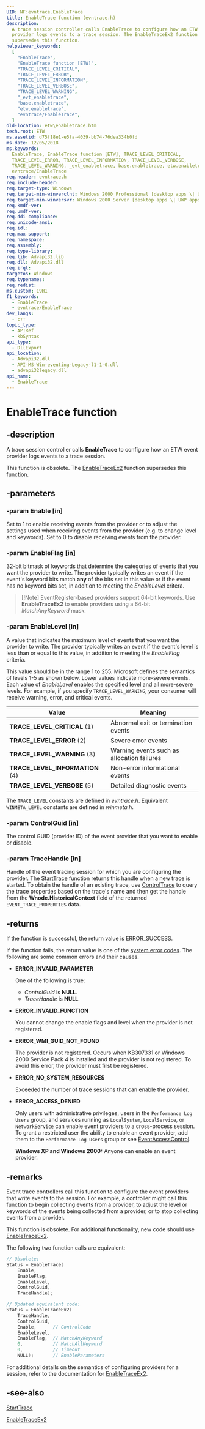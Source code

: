 ```yaml
---
UID: NF:evntrace.EnableTrace
title: EnableTrace function (evntrace.h)
description:
  A trace session controller calls EnableTrace to configure how an ETW event
  provider logs events to a trace session. The EnableTraceEx2 function
  supersedes this function.
helpviewer_keywords:
  [
    "EnableTrace",
    "EnableTrace function [ETW]",
    "TRACE_LEVEL_CRITICAL",
    "TRACE_LEVEL_ERROR",
    "TRACE_LEVEL_INFORMATION",
    "TRACE_LEVEL_VERBOSE",
    "TRACE_LEVEL_WARNING",
    "_evt_enabletrace",
    "base.enabletrace",
    "etw.enabletrace",
    "evntrace/EnableTrace",
  ]
old-location: etw\enabletrace.htm
tech.root: ETW
ms.assetid: d75f18e1-e5fa-4039-bb74-76dea334b0fd
ms.date: 12/05/2018
ms.keywords:
  EnableTrace, EnableTrace function [ETW], TRACE_LEVEL_CRITICAL,
  TRACE_LEVEL_ERROR, TRACE_LEVEL_INFORMATION, TRACE_LEVEL_VERBOSE,
  TRACE_LEVEL_WARNING, _evt_enabletrace, base.enabletrace, etw.enabletrace,
  evntrace/EnableTrace
req.header: evntrace.h
req.include-header:
req.target-type: Windows
req.target-min-winverclnt: Windows 2000 Professional [desktop apps \| UWP apps]
req.target-min-winversvr: Windows 2000 Server [desktop apps \| UWP apps]
req.kmdf-ver:
req.umdf-ver:
req.ddi-compliance:
req.unicode-ansi:
req.idl:
req.max-support:
req.namespace:
req.assembly:
req.type-library:
req.lib: Advapi32.lib
req.dll: Advapi32.dll
req.irql:
targetos: Windows
req.typenames:
req.redist:
ms.custom: 19H1
f1_keywords:
  - EnableTrace
  - evntrace/EnableTrace
dev_langs:
  - c++
topic_type:
  - APIRef
  - kbSyntax
api_type:
  - DllExport
api_location:
  - Advapi32.dll
  - API-MS-Win-eventing-Legacy-l1-1-0.dll
  - advapi32legacy.dll
api_name:
  - EnableTrace
---
```


# EnableTrace function

## -description

A trace session controller calls **EnableTrace** to configure how an ETW event
provider logs events to a trace session.

This function is obsolete. The
[EnableTraceEx2](/windows/desktop/ETW/enabletraceex2) function supersedes this
function.

## -parameters

### -param Enable [in]

Set to 1 to enable receiving events from the provider or to adjust the settings
used when receiving events from the provider (e.g. to change level and
keywords). Set to 0 to disable receiving events from the provider.

### -param EnableFlag [in]

32-bit bitmask of keywords that determine the categories of events that you want
the provider to write. The provider typically writes an event if the event's
keyword bits match **any** of the bits set in this value or if the event has no
keyword bits set, in addition to meeting the _EnableLevel_ critera.

> [!Note] EventRegister-based providers support 64-bit keywords. Use
> **EnableTraceEx2** to enable providers using a 64-bit _MatchAnyKeyword_ mask.

### -param EnableLevel [in]

A value that indicates the maximum level of events that you want the provider to
write. The provider typically writes an event if the event's level is less than
or equal to this value, in addition to meeting the _EnableFlag_ criteria.

This value should be in the range 1 to 255. Microsoft defines the semantics of
levels 1-5 as shown below. Lower values indicate more-severe events. Each value
of _EnableLevel_ enables the specified level and all more-severe levels. For
example, if you specify `TRACE_LEVEL_WARNING`, your consumer will receive
warning, error, and critical events.

| Value                           | Meaning                                    |
| ------------------------------- | ------------------------------------------ |
| **TRACE_LEVEL_CRITICAL** (1)    | Abnormal exit or termination events        |
| **TRACE_LEVEL_ERROR** (2)       | Severe error events                        |
| **TRACE_LEVEL_WARNING** (3)     | Warning events such as allocation failures |
| **TRACE_LEVEL_INFORMATION** (4) | Non-error informational events             |
| **TRACE_LEVEL_VERBOSE** (5)     | Detailed diagnostic events                 |

The `TRACE_LEVEL` constants are defined in _evntrace.h_. Equivalent
`WINMETA_LEVEL` constants are defined in _winmeta.h_.

### -param ControlGuid [in]

The control GUID (provider ID) of the event provider that you want to enable or
disable.

### -param TraceHandle [in]

Handle of the event tracing session for which you are configuring the provider.
The [StartTrace](/windows/win32/api/evntrace/nf-evntrace-starttracea) function
returns this handle when a new trace is started. To obtain the handle of an
existing trace, use
[ControlTrace](/windows/win32/api/evntrace/nf-evntrace-controltracew) to query
the trace properties based on the trace's name and then get the handle from the
**Wnode.HistoricalContext** field of the returned `EVENT_TRACE_PROPERTIES` data.

## -returns

If the function is successful, the return value is ERROR_SUCCESS.

If the function fails, the return value is one of the
[system error codes](/windows/win32/debug/system-error-codes). The following
are some common errors and their causes.

- **ERROR_INVALID_PARAMETER**

  One of the following is true:

  - _ControlGuid_ is **NULL**.
  - _TraceHandle_ is **NULL**.

- **ERROR_INVALID_FUNCTION**

  You cannot change the enable flags and level when the provider is not
  registered.

- **ERROR_WMI_GUID_NOT_FOUND**

  The provider is not registered. Occurs when KB307331 or Windows 2000 Service
  Pack 4 is installed and the provider is not registered. To avoid this error,
  the provider must first be registered.

- **ERROR_NO_SYSTEM_RESOURCES**

  Exceeded the number of trace sessions that can enable the provider.

- **ERROR_ACCESS_DENIED**

  Only users with administrative privileges, users in the
  `Performance Log Users` group, and services running as `LocalSystem`,
  `LocalService`, or `NetworkService` can enable event providers to a
  cross-process session. To grant a restricted user the ability to enable an
  event provider, add them to the `Performance Log Users` group or see
  [EventAccessControl](/windows/desktop/api/evntcons/nf-evntcons-eventaccesscontrol).

  **Windows XP and Windows 2000:** Anyone can enable an event provider.

## -remarks

Event trace controllers call this function to configure the event providers that
write events to the session. For example, a controller might call this function
to begin collecting events from a provider, to adjust the level or keywords of
the events being collected from a provider, or to stop collecting events from a
provider.

This function is obsolete. For additional functionality, new code should use
[EnableTraceEx2](/windows/win32/api/evntrace/nf-evntrace-enabletraceex2).

The following two function calls are equivalent:

```C
// Obsolete:
Status = EnableTrace(
    Enable,
    EnableFlag,
    EnableLevel,
    ControlGuid,
    TraceHandle);

// Updated equivalent code:
Status = EnableTraceEx2(
    TraceHandle,
    ControlGuid,
    Enable,      // ControlCode
    EnableLevel,
    EnableFlag,  // MatchAnyKeyword
    0,           // MatchAllKeyword
    0,           // Timeout
    NULL);       // EnableParameters
```

For additional details on the semantics of configuring providers for a session,
refer to the documentation for
[EnableTraceEx2](/windows/win32/api/evntrace/nf-evntrace-enabletraceex2).

## -see-also

[StartTrace](/windows/desktop/ETW/starttrace)

[EnableTraceEx2](/windows/desktop/ETW/enabletraceex2)
